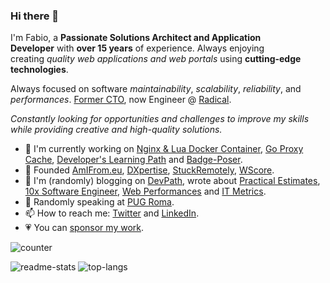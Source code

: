 ### Hi there 👋

I'm Fabio, a **Passionate Solutions Architect and Application Developer** with **over 15 years** of experience.
Always enjoying creating *quality web applications and web portals* using **cutting-edge technologies**.

Always focused on software *maintainability*, *scalability*, *reliability*, and *performances*. [Former CTO](https://devpath.pro/career/why-i-stepped-down-as-cto/),
now Engineer @ [Radical](https://radicalstorage.com).

*Constantly looking for opportunities and challenges to improve my skills while providing creative and high-quality solutions.*

- 🔭 I'm currently working on [Nginx & Lua Docker Container](https://github.com/fabiocicerchia/nginx-lua), [Go Proxy Cache](https://github.com/fabiocicerchia/go-proxy-cache), [Developer's Learning Path](https://github.com/fabiocicerchia/dev-learning-path) and [Badge-Poser](https://github.com/PUGX/badge-poser).
- 🦄 Founded [AmIFrom.eu](https://gum.co/amifromeu), [DXpertise](https://www.producthunt.com/@dxpertise_com), [StuckRemotely](https://buildforcovid19.io/stuckremotely/), [WScore](https://www.capterra.com/p/185260/WScore/).
- 📓 I'm (randomly) blogging on [DevPath](https://devpath.pro), wrote about [Practical Estimates](https://devpath.pro/project-management/practical-estimates/), [10x Software Engineer](https://leanpub.com/10xse), [Web Performances](https://leanpub.com/webperformances) and [IT Metrics](https://leanpub.com/itmetricsinreallife).
- 🎤 Randomly speaking at [PUG Roma](https://roma.grusp.org/?s=fabio+cicerchia).
- 📫 How to reach me: [Twitter](https://twitter.com/fabiocicerchia) and [LinkedIn](https://www.linkedin.com/in/fabiocicerchia/).
- 💗 You can [sponsor my work](https://github.com/sponsors/fabiocicerchia).

![counter](https://en5dh240q777k03.m.pipedream.net)

![readme-stats](https://github-readme-stats.vercel.app/api?username=fabiocicerchia)
![top-langs](https://github-readme-stats.vercel.app/api/top-langs/?username=fabiocicerchia&layout=compact)
